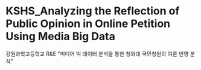 # KSHS_Analyzing the Reflection of Public Opinion in Online Petition Using Media Big Data
강원과학고등학교 R&amp;E "미디어 빅 데이터 분석을 통한 청와대 국민청원의 여론 반영 분석"


